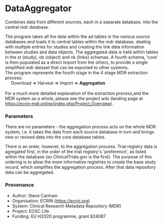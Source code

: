 # DataAggregator
Combines data from different sources, each in a separate database, into the central mdr database.

The program takes all the data within the ad tables in the various source databases and loads it to central tables within the mdr database, dealing with multiple entries for studies and creating the link data information between studies and data objects. The aggregated data is held within tables in the st (study), ob (object) and nk (links) schemas. A fourth schema, 'core' is then populated as a direct import from the others, to provide a single simplified mdr dataset that can be exported to other systems. <br/>
The program represents the fourth stage in the 4 stage MDR extraction process:<br/>
&nbsp;&nbsp;&nbsp;&nbsp;&nbsp;Download => Harvest => Import => **Aggregation**<br/><br/>
For a much more detailed explanation of the extraction process,and the MDR system as a whole, please see the project wiki (landing page at https://ecrin-mdr.online/index.php/Project_Overview).<br/>

### Parameters
There are no parameters - the aggregation process acts on the whole MDR system, i.e. it takes the data from each source database in turn and brings new or revised data into the core database tables.

There is an order, however, to the aggregation process. Trial registry data is agregated first, in the order of the trial registry's 'preference', as listed within the database (so ClinicalTrials.gov is the first). The purpose of this ordering is to allow the more informative registries to create the base study record, which simplifies the aggregation process. After that data repository data can be aggregated. 

### Provenance
* Author: Steve Canham
* Organisation: ECRIN (https://ecrin.org)
* System: Clinical Research Metadata Repository (MDR)
* Project: EOSC Life
* Funding: EU H2020 programme, grant 824087

